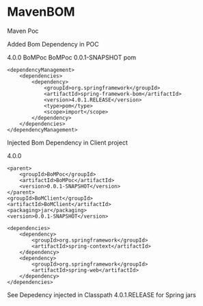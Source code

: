 # MavenBOM
Maven Poc

Added  Bom Dependency in POC

<project xmlns="http://maven.apache.org/POM/4.0.0" xmlns:xsi="http://www.w3.org/2001/XMLSchema-instance"
	xsi:schemaLocation="http://maven.apache.org/POM/4.0.0 http://maven.apache.org/xsd/maven-4.0.0.xsd">
	<modelVersion>4.0.0</modelVersion>
	<groupId>BoMPoc</groupId>
	<artifactId>BoMPoc</artifactId>
	<version>0.0.1-SNAPSHOT</version>
    <packaging>pom</packaging>
    
	<dependencyManagement>
		<dependencies>
			<dependency>
				<groupId>org.springframework</groupId>
				<artifactId>spring-framework-bom</artifactId>
				<version>4.0.1.RELEASE</version>
				<type>pom</type>
				<scope>import</scope>
			</dependency>
		</dependencies>
	</dependencyManagement>

</project>


Injected Bom Dependency in Client project

<project xmlns="http://maven.apache.org/POM/4.0.0" xmlns:xsi="http://www.w3.org/2001/XMLSchema-instance"
	xsi:schemaLocation="http://maven.apache.org/POM/4.0.0 http://maven.apache.org/xsd/maven-4.0.0.xsd">
	<modelVersion>4.0.0</modelVersion>

	<parent>
		<groupId>BoMPoc</groupId>
		<artifactId>BoMPoc</artifactId>
		<version>0.0.1-SNAPSHOT</version>
	</parent>
	<groupId>BoMClient</groupId>
	<artifactId>BoMClient</artifactId>
	<packaging>jar</packaging>
	<version>0.0.1-SNAPSHOT</version>

	<dependencies>
		<dependency>
			<groupId>org.springframework</groupId>
			<artifactId>spring-context</artifactId>
		</dependency>
		<dependency>
			<groupId>org.springframework</groupId>
			<artifactId>spring-web</artifactId>
		</dependency>
	</dependencies>
	
</project>

See Depedency injected in Classpath 4.0.1.RELEASE for Spring jars

<?xml version="1.0" encoding="UTF-8"?>
<classpath>
  <classpathentry kind="src" path="src/test/java" output="target/test-classes" including="**/*.java"/>
  <classpathentry kind="src" path="src/test/resources" output="target/test-classes" excluding="**/*.java"/>
  <classpathentry kind="src" path="src/main/java" including="**/*.java"/>
  <classpathentry kind="src" path="src/main/resources" excluding="**/*.java"/>
  <classpathentry kind="output" path="target/classes"/>
  <classpathentry kind="con" path="org.eclipse.jdt.launching.JRE_CONTAINER"/>
  <classpathentry kind="var" path="M2_REPO/org/springframework/spring-context/4.0.1.RELEASE/spring-context-4.0.1.RELEASE.jar"/>
  <classpathentry kind="var" path="M2_REPO/org/springframework/spring-aop/4.0.1.RELEASE/spring-aop-4.0.1.RELEASE.jar"/>
  <classpathentry kind="var" path="M2_REPO/aopalliance/aopalliance/1.0/aopalliance-1.0.jar"/>
  <classpathentry kind="var" path="M2_REPO/org/springframework/spring-beans/4.0.1.RELEASE/spring-beans-4.0.1.RELEASE.jar"/>
  <classpathentry kind="var" path="M2_REPO/org/springframework/spring-core/4.0.1.RELEASE/spring-core-4.0.1.RELEASE.jar"/>
  <classpathentry kind="var" path="M2_REPO/commons-logging/commons-logging/1.1.1/commons-logging-1.1.1.jar"/>
  <classpathentry kind="var" path="M2_REPO/org/springframework/spring-expression/4.0.1.RELEASE/spring-expression-4.0.1.RELEASE.jar"/>
  <classpathentry kind="var" path="M2_REPO/org/springframework/spring-web/4.0.1.RELEASE/spring-web-4.0.1.RELEASE.jar"/>
</classpath>


